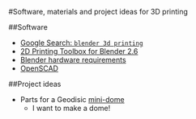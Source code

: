 #Software, materials and project ideas for 3D printing

##Software
-  [Google Search: `blender 3d printing`](https://www.google.com/webhp?sourceid=chrome-instant&ion=1&espv=2&ie=UTF-8#q=blender%203d%20printing)
-  [2D Printing Toolbox for Blender 2.6](http://wiki.blender.org/index.php/Extensions:2.6/Py/Scripts/Modeling/PrintToolbox)
-  [Blender hardware requirements](http://www.blender.org/download/requirements/)
-  [OpenSCAD](https://www.google.com/search?q=openscad&oq=openscad&aqs=chrome..69i57j69i61l3.3349j0j7&sourceid=chrome&es_sm=91&ie=UTF-8)

##Project ideas
-  Parts for a Geodisic [mini-dome](http://www.thingiverse.com/thing:26860)
    +  I want to make a dome!
